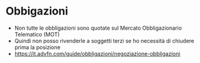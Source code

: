 # Obbigazioni

-  Non tutte le obbligazioni sono quotate sul Mercato Obbligazionario Telematico (MOT)
  - Quindi non posso rivenderle a soggetti terzi se ho necessità di chiudere prima la posizione
- https://it.advfn.com/guide/obbligazioni/negoziazione-obbligazioni
